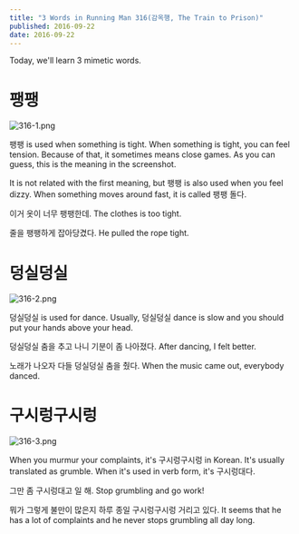 ```yaml
---
title: "3 Words in Running Man 316(감옥행, The Train to Prison)"
published: 2016-09-22
date: 2016-09-22
---
```

Today, we'll learn 3 mimetic words.

#  팽팽

![316-1.png ](/images/316-1.png ) 

팽팽 is used when something is tight. When something is tight, you can feel tension. Because of that, it sometimes means close games. As you can guess, this is the meaning in the screenshot.

It is not related with the first meaning, but 팽팽 is also used when you feel dizzy. When something moves around fast, it is called 팽팽 돌다. 

이거 옷이 너무 팽팽한데.
The clothes is too tight. 

줄을 팽팽하게 잡아당겼다. 
He pulled the rope tight. 


#  덩실덩실

![316-2.png ](/images/316-2.png ) 

덩실덩실 is used for dance. Usually, 덩실덩실 dance is slow and you should put your hands above your head. 

덩실덩실 춤을 추고 나니 기분이 좀 나아졌다. 
After dancing, I felt better. 

노래가 나오자 다들 덩실덩실 춤을 췄다. 
When the music came out, everybody danced. 


#  구시렁구시렁

![316-3.png ](/images/316-3.png )

When you murmur your complaints, it's 구시렁구시렁 in Korean. It's usually translated as grumble. When it's used in verb form, it's 구시렁대다. 

그만 좀 구시렁대고 일 해. 
Stop grumbling and go work!

뭐가 그렇게 불만이 많은지 하루 종일 구시렁구시렁 거리고 있다. 
It seems that he has a lot of complaints and he never stops grumbling all day long. 

